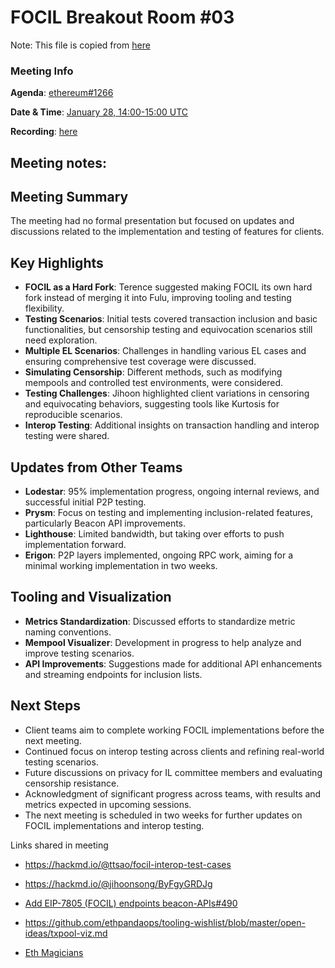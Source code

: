 # FOCIL Breakout Room #03

Note: This file is copied from [here](https://github.com/ethereum/pm/issues/1238#issuecomment-2590169551)

### Meeting Info

**Agenda**: [ethereum#1266](https://github.com/ethereum/pm/issues/1266)

**Date & Time**: [January 28, 14:00-15:00 UTC](https://www.timeanddate.com/worldclock/converter.html?iso=20240213T140000&p1=1440&p2=37&p3=136&p4=237&p5=923&p6=204&p7=671&p8=16&p9=41&p10=107&p11=28)

**Recording**: [here](https://www.youtube.com/live/azvPMD2us0Y)

## Meeting notes:
## Meeting Summary  

The meeting had no formal presentation but focused on updates and discussions related to the implementation and testing of features for clients.  

## Key Highlights  
- **FOCIL as a Hard Fork**: Terence suggested making FOCIL its own hard fork instead of merging it into Fulu, improving tooling and testing flexibility.  
- **Testing Scenarios**: Initial tests covered transaction inclusion and basic functionalities, but censorship testing and equivocation scenarios still need exploration.  
- **Multiple EL Scenarios**: Challenges in handling various EL cases and ensuring comprehensive test coverage were discussed.  
- **Simulating Censorship**: Different methods, such as modifying mempools and controlled test environments, were considered.  
- **Testing Challenges**: Jihoon highlighted client variations in censoring and equivocating behaviors, suggesting tools like Kurtosis for reproducible scenarios.  
- **Interop Testing**: Additional insights on transaction handling and interop testing were shared.  

## Updates from Other Teams  
- **Lodestar**: 95% implementation progress, ongoing internal reviews, and successful initial P2P testing.  
- **Prysm**: Focus on testing and implementing inclusion-related features, particularly Beacon API improvements.  
- **Lighthouse**: Limited bandwidth, but taking over efforts to push implementation forward.  
- **Erigon**: P2P layers implemented, ongoing RPC work, aiming for a minimal working implementation in two weeks.  

## Tooling and Visualization  
- **Metrics Standardization**: Discussed efforts to standardize metric naming conventions.  
- **Mempool Visualizer**: Development in progress to help analyze and improve testing scenarios.  
- **API Improvements**: Suggestions made for additional API enhancements and streaming endpoints for inclusion lists.  

## Next Steps  
- Client teams aim to complete working FOCIL implementations before the next meeting.  
- Continued focus on interop testing across clients and refining real-world testing scenarios.  
- Future discussions on privacy for IL committee members and evaluating censorship resistance.  
- Acknowledgment of significant progress across teams, with results and metrics expected in upcoming sessions.  
- The next meeting is scheduled in two weeks for further updates on FOCIL implementations and interop testing.  


Links shared in meeting

- https://hackmd.io/@ttsao/focil-interop-test-cases

- https://hackmd.io/@jihoonsong/ByFgyGRDJg

- [Add EIP-7805 (FOCIL) endpoints beacon-APIs#490](https://github.com/ethereum/beacon-APIs/pull/490)

- https://github.com/ethpandaops/tooling-wishlist/blob/master/open-ideas/txpool-viz.md
- [Eth Magicians](https://ethereum-magicians.org/t/focil-breakout-3-january-28-2025/22704)
  